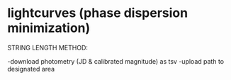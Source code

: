 # lightcurves (phase dispersion minimization)
STRING LENGTH METHOD:

-download photometry (JD & calibrated magnitude) as tsv
-upload path to designated area
